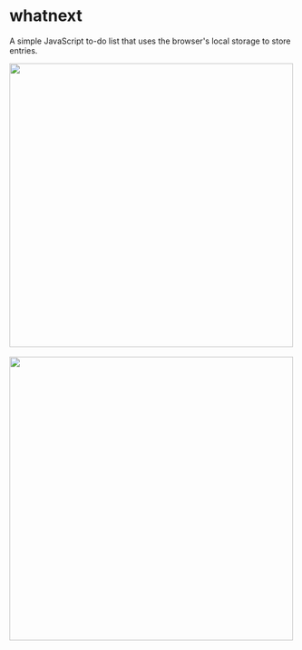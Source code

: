 # whatnext
A simple JavaScript to-do list that uses the browser's local storage to store entries. 

<img src="https://user-images.githubusercontent.com/24478914/51083432-4194b800-16e8-11e9-855e-45079e4a2259.png" height="500">&nbsp;&nbsp;<img src="https://user-images.githubusercontent.com/24478914/51083448-79036480-16e8-11e9-96e1-860363dac204.png" height="500">
